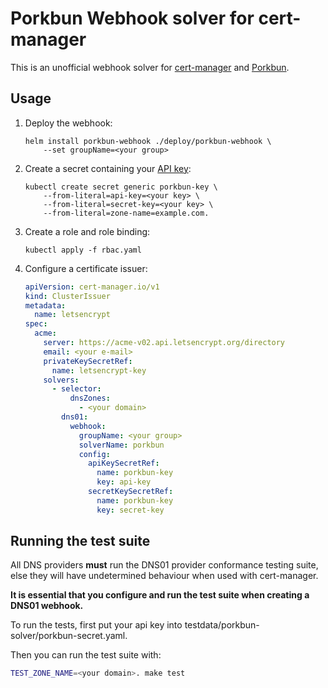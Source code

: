 # Porkbun Webhook solver for cert-manager

This is an unofficial webhook solver for [cert-manager](https://cert-manager.io/) and [Porkbun](https://porkbun.com/).

## Usage

1. Deploy the webhook:

    ```
    helm install porkbun-webhook ./deploy/porkbun-webhook \
        --set groupName=<your group>
    ```

2. Create a secret containing your [API key](https://porkbun.com/account/api):

    ```
    kubectl create secret generic porkbun-key \
        --from-literal=api-key=<your key> \
        --from-literal=secret-key=<your key> \
        --from-literal=zone-name=example.com.
    ```

3. Create a role and role binding:

    ```
    kubectl apply -f rbac.yaml
    ```

4. Configure a certificate issuer:

    ```yaml
    apiVersion: cert-manager.io/v1
    kind: ClusterIssuer
    metadata:
      name: letsencrypt
    spec:
      acme:
        server: https://acme-v02.api.letsencrypt.org/directory
        email: <your e-mail>
        privateKeySecretRef:
          name: letsencrypt-key
        solvers:
          - selector:
              dnsZones:
                - <your domain>
            dns01:
              webhook:
                groupName: <your group>
                solverName: porkbun
                config:
                  apiKeySecretRef:
                    name: porkbun-key
                    key: api-key
                  secretKeySecretRef:
                    name: porkbun-key
                    key: secret-key
    ```

## Running the test suite

All DNS providers **must** run the DNS01 provider conformance testing suite,
else they will have undetermined behaviour when used with cert-manager.

**It is essential that you configure and run the test suite when creating a
DNS01 webhook.**

To run the tests, first put your api key into testdata/porkbun-solver/porkbun-secret.yaml.

Then you can run the test suite with:

```bash
TEST_ZONE_NAME=<your domain>. make test
```
